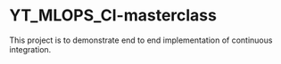 # YT_MLOPS_CI-masterclass
This project is to demonstrate end to end implementation of continuous integration.
